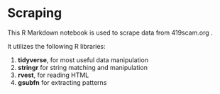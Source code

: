 # Scraping

This R Markdown notebook is used to scrape data from 419scam.org .

It utilizes the following R libraries:

1. **tidyverse**, for most useful data manipulation
2. **stringr** for string matching and manipulation
3. **rvest**, for reading HTML
4. **gsubfn** for extracting patterns